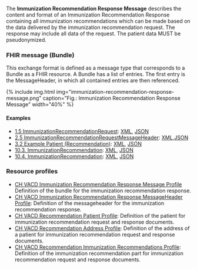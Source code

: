 The **Immunization Recommendation Response Message** describes the content and format of an Immunization Recommendation Response 
containing all immunization recommendations which can be made based on the data delivered by the immunization recommendation request. The response may include all data of the request. The patient data MUST be pseudonymized.

### FHIR message (Bundle)
This exchange format is defined as a message type that corresponds to a Bundle as a FHIR resource. 
A Bundle has a list of entries. The first entry is the MessageHeader, in which all contained entries are then referenced.

{% include img.html img="immunization-recommendation-response-message.png" caption="Fig.: Immunization Recommendation Response Message" width="40%" %}

#### Examples
* [1.5 ImmunizationRecommendationRequest](Bundle-1-5-ImmunizationRecommendationResponse.html): [XML](Bundle-1-5-ImmunizationRecommendationResponse.xml), [JSON](Bundle-1-5-ImmunizationRecommendationResponse.json)
* [2.5 ImmunizationRecommendationRequestMessageHeader](MessageHeader-2-5-ImmunizationRecommendationResponseMessageHeader.html): [XML](MessageHeader-2-5-ImmunizationRecommendationResponseMessageHeader.xml),[JSON](MessageHeader-2-5-ImmunizationRecommendationResponseMessageHeader.json)
* [3.2 Example Patient (Recommendation)](Patient-3-2-Patient.html): [XML](Patient-3-2-Patient.xml), [JSON](Patient-3-2-Patient.json)
* [10.3. ImmunizationRecommendation](ImmunizationRecommendation-10-3-ImmunizationRecommendation.html): [XML](ImmunizationRecommendation-10-3-ImmunizationRecommendation.xml), [JSON](ImmunizationRecommendation-10-3-ImmunizationRecommendation.json)
* [10.4. ImmunizationRecommendation](ImmunizationRecommendation-10-4-ImmunizationRecommendation.html): [XML](ImmunizationRecommendation-10-4-ImmunizationRecommendation.xml), [JSON](ImmunizationRecommendation-10-4-ImmunizationRecommendation.json)



### Resource profiles
* [CH VACD Immunization Recommendation Response Message Profile](StructureDefinition-ch-vacd-recommendation-response-message.html) Definition of the bundle for the immunization recommendation response.
* [CH VACD Immunization Recommendation Response MessageHeader Profile](StructureDefinition-ch-vacd-recommendation-response-messageheader.html): Definition of the messageheader for the immunization recommendation response.
* [CH VACD Recommendation Patient Profile](StructureDefinition-ch-vacd-recommendation-patient.html): Definition of the patient for immunization recommendation request and response documents.
* [CH VACD Recommendation Address Profile](StructureDefinition-ch-vacd-recommendation-address.html): Definition of the address of a patient for immunization recommendation request and response documents.
* [CH VACD Recommendation Immunization Recommendations Profile](StructureDefinition-ch-vacd-recommendation-immunization-recommendations.html): Definition of the immunization recommendation part for immunization recommendation request and response documents.
